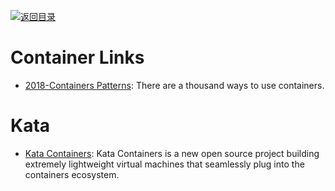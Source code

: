 [![返回目录](https://parg.co/UGo)](https://github.com/wxyyxc1992/Awesome-Links)

# Container Links

* [2018-Containers Patterns](https://l0rd.github.io/containerspatterns/#1): There are a thousand ways to use containers.

# Kata

* [Kata Containers](https://katacontainers.io/): Kata Containers is a new open source project building extremely lightweight virtual machines that seamlessly plug into the containers ecosystem.
